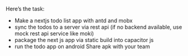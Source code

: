 Here’s the task:

- Make a nextjs todo list app with antd and mobx
- sync the todos to a server via rest api (if no backend available, use mock rest api service like moki)
- package the next js app via static build into capacitor js
- run the todo app on android
  Share apk with your team
